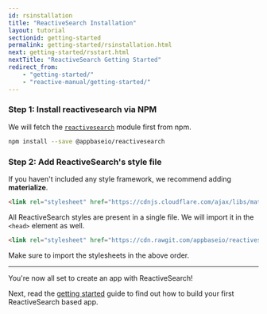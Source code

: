 ```yaml
---
id: rsinstallation
title: "ReactiveSearch Installation"
layout: tutorial
sectionid: getting-started
permalink: getting-started/rsinstallation.html
next: getting-started/rsstart.html
nextTitle: "ReactiveSearch Getting Started"
redirect_from:
    - "getting-started/"
    - "reactive-manual/getting-started/"
---
```


### Step 1: Install reactivesearch via NPM

We will fetch the [`reactivesearch`](https://www.npmjs.com/package/@appbaseio/reactivesearch) module first from npm.

```bash
npm install --save @appbaseio/reactivesearch
```

### Step 2: Add ReactiveSearch's style file

If you haven't included any style framework, we recommend adding **materialize**.

```html
<link rel="stylesheet" href="https://cdnjs.cloudflare.com/ajax/libs/materialize/0.98.0/css/materialize.min.css">
```

All ReactiveSearch styles are present in a single file. We will import it in the `<head>` element as well.

```html
<link rel="stylesheet" href="https://cdn.rawgit.com/appbaseio/reactivesearch/master/dist/css/style.min.css">
```

Make sure to import the stylesheets in the above order.

---

You're now all set to create an app with ReactiveSearch!

Next, read the [getting started](/getting-started/RSStart.html) guide to find out how to build your first ReactiveSearch based app.
